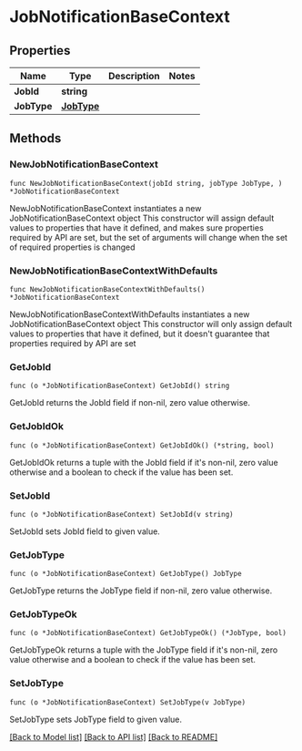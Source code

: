 # JobNotificationBaseContext

## Properties

Name | Type | Description | Notes
------------ | ------------- | ------------- | -------------
**JobId** | **string** |  | 
**JobType** | [**JobType**](JobType.md) |  | 

## Methods

### NewJobNotificationBaseContext

`func NewJobNotificationBaseContext(jobId string, jobType JobType, ) *JobNotificationBaseContext`

NewJobNotificationBaseContext instantiates a new JobNotificationBaseContext object
This constructor will assign default values to properties that have it defined,
and makes sure properties required by API are set, but the set of arguments
will change when the set of required properties is changed

### NewJobNotificationBaseContextWithDefaults

`func NewJobNotificationBaseContextWithDefaults() *JobNotificationBaseContext`

NewJobNotificationBaseContextWithDefaults instantiates a new JobNotificationBaseContext object
This constructor will only assign default values to properties that have it defined,
but it doesn't guarantee that properties required by API are set

### GetJobId

`func (o *JobNotificationBaseContext) GetJobId() string`

GetJobId returns the JobId field if non-nil, zero value otherwise.

### GetJobIdOk

`func (o *JobNotificationBaseContext) GetJobIdOk() (*string, bool)`

GetJobIdOk returns a tuple with the JobId field if it's non-nil, zero value otherwise
and a boolean to check if the value has been set.

### SetJobId

`func (o *JobNotificationBaseContext) SetJobId(v string)`

SetJobId sets JobId field to given value.


### GetJobType

`func (o *JobNotificationBaseContext) GetJobType() JobType`

GetJobType returns the JobType field if non-nil, zero value otherwise.

### GetJobTypeOk

`func (o *JobNotificationBaseContext) GetJobTypeOk() (*JobType, bool)`

GetJobTypeOk returns a tuple with the JobType field if it's non-nil, zero value otherwise
and a boolean to check if the value has been set.

### SetJobType

`func (o *JobNotificationBaseContext) SetJobType(v JobType)`

SetJobType sets JobType field to given value.



[[Back to Model list]](../README.md#documentation-for-models) [[Back to API list]](../README.md#documentation-for-api-endpoints) [[Back to README]](../README.md)


